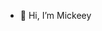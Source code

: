- 👋 Hi, I’m Mickeey


<!---
MikolajKarla/MikolajKarla is a ✨ special ✨ repository because its `README.md` (this file) appears on your GitHub profile.
You can click the Preview link to take a look at your changes.
--->
